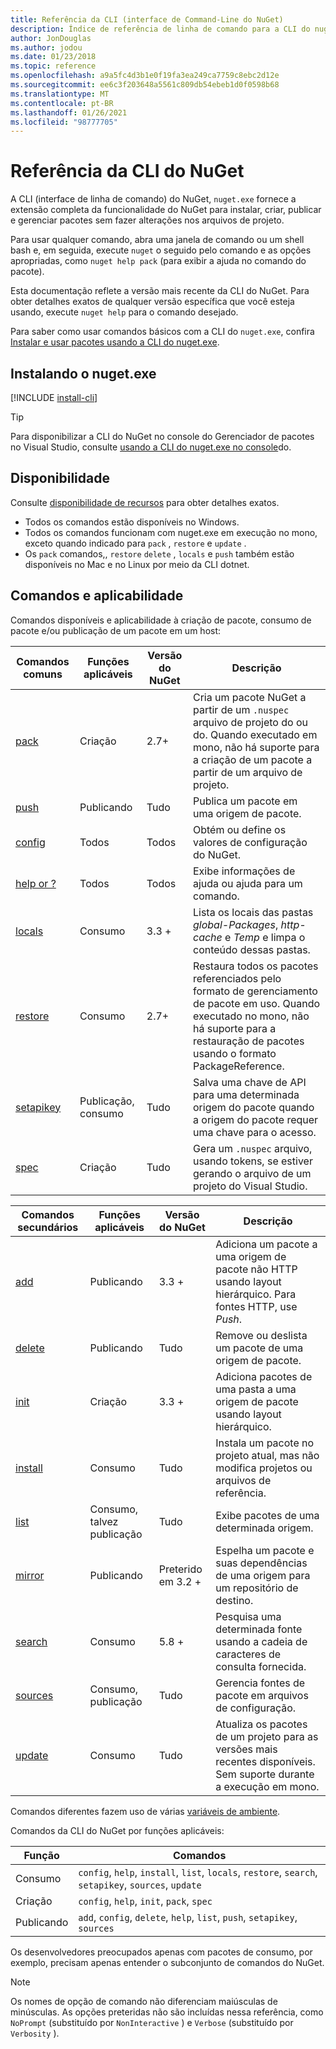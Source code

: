 ```yaml
---
title: Referência da CLI (interface de Command-Line do NuGet)
description: Índice de referência de linha de comando para a CLI do nuget.exe
author: JonDouglas
ms.author: jodou
ms.date: 01/23/2018
ms.topic: reference
ms.openlocfilehash: a9a5fc4d3b1e0f19fa3ea249ca7759c8ebc2d12e
ms.sourcegitcommit: ee6c3f203648a5561c809db54ebeb1d0f0598b68
ms.translationtype: MT
ms.contentlocale: pt-BR
ms.lasthandoff: 01/26/2021
ms.locfileid: "98777705"
---
```

# <a name="nuget-cli-reference"></a>Referência da CLI do NuGet

A CLI (interface de linha de comando) do NuGet, `nuget.exe` fornece a extensão completa da funcionalidade do NuGet para instalar, criar, publicar e gerenciar pacotes sem fazer alterações nos arquivos de projeto.

Para usar qualquer comando, abra uma janela de comando ou um shell bash e, em seguida, execute `nuget` o seguido pelo comando e as opções apropriadas, como `nuget help pack` (para exibir a ajuda no comando do pacote).

Esta documentação reflete a versão mais recente da CLI do NuGet. Para obter detalhes exatos de qualquer versão específica que você esteja usando, execute `nuget help` para o comando desejado.

Para saber como usar comandos básicos com a CLI do `nuget.exe`, confira [Instalar e usar pacotes usando a CLI do nuget.exe](../consume-packages/install-use-packages-nuget-cli.md).

## <a name="installing-nugetexe"></a>Instalando o nuget.exe

[!INCLUDE [install-cli](../includes/install-cli.md)]

> [!Tip]
> Para disponibilizar a CLI do NuGet no console do Gerenciador de pacotes no Visual Studio, consulte [usando a CLI do nuget.exe no console](../consume-packages/install-use-packages-powershell.md#use-the-nugetexe-cli-in-the-console)do.

## <a name="availability"></a>Disponibilidade

Consulte [disponibilidade de recursos](../install-nuget-client-tools.md#feature-availability) para obter detalhes exatos.

- Todos os comandos estão disponíveis no Windows.
- Todos os comandos funcionam com nuget.exe em execução no mono, exceto quando indicado para `pack` , `restore` e `update` .
- Os `pack` comandos,, `restore` `delete` , `locals` e `push` também estão disponíveis no Mac e no Linux por meio da CLI dotnet.

## <a name="commands-and-applicability"></a>Comandos e aplicabilidade

Comandos disponíveis e aplicabilidade à criação de pacote, consumo de pacote e/ou publicação de um pacote em um host:

| Comandos comuns | Funções aplicáveis | Versão do NuGet | Descrição |
| --- | --- | --- | --- |
| [pack](cli-reference/cli-ref-pack.md) | Criação | 2.7+ | Cria um pacote NuGet a partir de um `.nuspec` arquivo de projeto do ou do. Quando executado em mono, não há suporte para a criação de um pacote a partir de um arquivo de projeto. |
| [push](cli-reference/cli-ref-push.md) | Publicando | Tudo | Publica um pacote em uma origem de pacote. |
| [config](cli-reference/cli-ref-config.md) | Todos | Todos | Obtém ou define os valores de configuração do NuGet. |
| [help or ?](cli-reference/cli-ref-help.md) | Todos | Todos | Exibe informações de ajuda ou ajuda para um comando. |
| [locals](cli-reference/cli-ref-locals.md) | Consumo | 3.3 + | Lista os locais das pastas *global-Packages*, *http-cache* e *Temp* e limpa o conteúdo dessas pastas. |
| [restore](cli-reference/cli-ref-restore.md) | Consumo | 2.7+ | Restaura todos os pacotes referenciados pelo formato de gerenciamento de pacote em uso. Quando executado no mono, não há suporte para a restauração de pacotes usando o formato PackageReference. |
| [setapikey](cli-reference/cli-ref-setapikey.md) | Publicação, consumo | Tudo | Salva uma chave de API para uma determinada origem do pacote quando a origem do pacote requer uma chave para o acesso. |
| [spec](cli-reference/cli-ref-spec.md) | Criação | Tudo | Gera um `.nuspec` arquivo, usando tokens, se estiver gerando o arquivo de um projeto do Visual Studio. |

| Comandos secundários | Funções aplicáveis | Versão do NuGet | Descrição |
| --- | --- | --- | --- |
| [add](cli-reference/cli-ref-add.md) | Publicando | 3.3 + | Adiciona um pacote a uma origem de pacote não HTTP usando layout hierárquico. Para fontes HTTP, use *Push*. |
| [delete](cli-reference/cli-ref-delete.md) | Publicando | Tudo | Remove ou deslista um pacote de uma origem de pacote. |
| [init](cli-reference/cli-ref-init.md) | Criação | 3.3 + | Adiciona pacotes de uma pasta a uma origem de pacote usando layout hierárquico. |
| [install](cli-reference/cli-ref-install.md) | Consumo | Tudo | Instala um pacote no projeto atual, mas não modifica projetos ou arquivos de referência. |
| [list](cli-reference/cli-ref-list.md) | Consumo, talvez publicação | Tudo | Exibe pacotes de uma determinada origem. |
| [mirror](cli-reference/cli-ref-mirror.md) | Publicando | Preterido em 3.2 + | Espelha um pacote e suas dependências de uma origem para um repositório de destino. |
| [search](cli-reference/cli-ref-search.md) | Consumo | 5.8 + | Pesquisa uma determinada fonte usando a cadeia de caracteres de consulta fornecida. |
| [sources](cli-reference/cli-ref-sources.md) | Consumo, publicação | Tudo | Gerencia fontes de pacote em arquivos de configuração. |
| [update](cli-reference/cli-ref-update.md) | Consumo | Tudo | Atualiza os pacotes de um projeto para as versões mais recentes disponíveis. Sem suporte durante a execução em mono. |

Comandos diferentes fazem uso de várias [variáveis de ambiente](cli-reference/cli-ref-environment-variables.md).

Comandos da CLI do NuGet por funções aplicáveis:

| Função | Comandos |
| --- | --- |
| Consumo | `config`, `help`, `install`, `list`, `locals`, `restore`, `search`, `setapikey`, `sources`, `update` |
| Criação | `config`, `help`, `init`, `pack`, `spec` |
| Publicando | `add`, `config`, `delete`, `help`, `list`, `push`, `setapikey`, `sources` |

Os desenvolvedores preocupados apenas com pacotes de consumo, por exemplo, precisam apenas entender o subconjunto de comandos do NuGet.

> [!Note]
> Os nomes de opção de comando não diferenciam maiúsculas de minúsculas. As opções preteridas não são incluídas nessa referência, como `NoPrompt` (substituído por `NonInteractive` ) e `Verbose` (substituído por `Verbosity` ).
